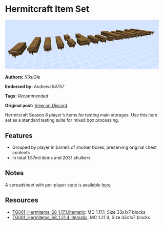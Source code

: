 # Hermitcraft Item Set
<img alt="image.png" src="images/image.png?raw=1">

**Authors:** *KikuGie*

**Endorsed by:** *Andrews54757*

**Tags:** *Recommended*

**Original post:** [View on Discord](https://discord.com/channels/1375556143186837695/1388626280060158094)

Hermitcraft Season 8 player's items for testing main storages. Use this item set as a standard testing suite for mixed box processing.
## Features
- Grouped by player in barrels of shulker boxes, preserving original chest contents
- In total 1.57mil items and 2031 shulkers
## Notes
A spreadsheet with per-player stats is available [here](https://docs.google.com/spreadsheets/d/19sWI78msXHRVCwSgc6w5sglSjWgeYYLOBmrBY4cUgu4/edit?usp=sharing)

## Resources
- [TG001_Hermitems_S8_1.17.1.litematic](attachments/TG001_Hermitems_S8_1.17.1.litematic): MC 1.17.1, Size 33x1x7 blocks
- [TG001_Hermitems_S8_1.21.4.litematic](attachments/TG001_Hermitems_S8_1.21.4.litematic): MC 1.21.4, Size 33x1x7 blocks
